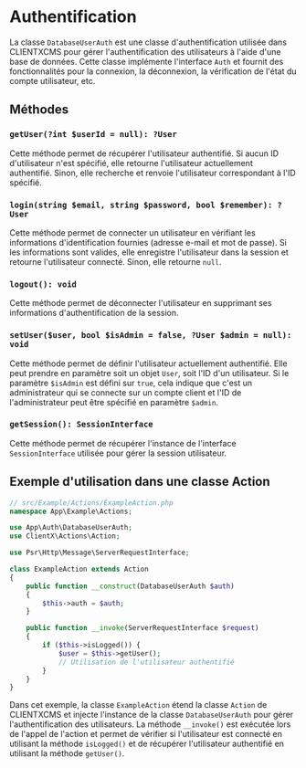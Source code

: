 # Authentification 

La classe `DatabaseUserAuth` est une classe d'authentification utilisée dans CLIENTXCMS pour gérer l'authentification des utilisateurs à l'aide d'une base de données. Cette classe implémente l'interface `Auth` et fournit des fonctionnalités pour la connexion, la déconnexion, la vérification de l'état du compte utilisateur, etc.

## Méthodes

### `getUser(?int $userId = null): ?User`

Cette méthode permet de récupérer l'utilisateur authentifié. Si aucun ID d'utilisateur n'est spécifié, elle retourne l'utilisateur actuellement authentifié. Sinon, elle recherche et renvoie l'utilisateur correspondant à l'ID spécifié.

### `login(string $email, string $password, bool $remember): ?User`

Cette méthode permet de connecter un utilisateur en vérifiant les informations d'identification fournies (adresse e-mail et mot de passe). Si les informations sont valides, elle enregistre l'utilisateur dans la session et retourne l'utilisateur connecté. Sinon, elle retourne `null`.

### `logout(): void`

Cette méthode permet de déconnecter l'utilisateur en supprimant ses informations d'authentification de la session.

### `setUser($user, bool $isAdmin = false, ?User $admin = null): void`

Cette méthode permet de définir l'utilisateur actuellement authentifié. Elle peut prendre en paramètre soit un objet `User`, soit l'ID d'un utilisateur. Si le paramètre `$isAdmin` est défini sur `true`, cela indique que c'est un  administrateur qui se connecte sur un compte client et l'ID de l'administrateur peut être spécifié en paramètre `$admin`.

### `getSession(): SessionInterface`

Cette méthode permet de récupérer l'instance de l'interface `SessionInterface` utilisée pour gérer la session utilisateur.

## Exemple d'utilisation dans une classe Action

```php
// src/Example/Actions/ExampleAction.php
namespace App\Example\Actions;

use App\Auth\DatabaseUserAuth;
use ClientX\Actions\Action;

use Psr\Http\Message\ServerRequestInterface;

class ExampleAction extends Action
{
    public function __construct(DatabaseUserAuth $auth)
    {
        $this->auth = $auth;
    }

    public function __invoke(ServerRequestInterface $request)
    {
        if ($this->isLogged()) {
            $user = $this->getUser();
            // Utilisation de l'utilisateur authentifié
        }
    }
}
```

Dans cet exemple, la classe `ExampleAction` étend la classe `Action` de CLIENTXCMS et injecte l'instance de la classe `DatabaseUserAuth` pour gérer l'authentification des utilisateurs. La méthode `__invoke()` est exécutée lors de l'appel de l'action et permet de vérifier si l'utilisateur est connecté en utilisant la méthode `isLogged()` et de récupérer l'utilisateur authentifié en utilisant la méthode `getUser()`.